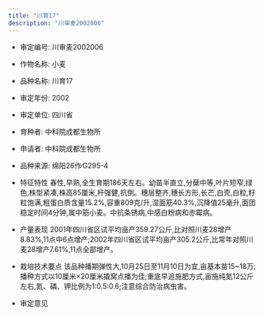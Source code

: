 ```yaml
---
title: "川育17"
description: "川审麦2002006"
---
```

* 审定编号:  川审麦2002006

*  作物名称:  小麦

*  品种名称:  川育17

*  审定年份:  2002

*  审定单位:  四川省

* 育种者:  中科院成都生物所

*  申请者:  中科院成都生物所

*  品种来源:  绵阳26作∕G295-4

*  特征特性
春性,早熟,全生育期186天左右。幼苗半直立,分蘖中等,叶片短窄,绿色,株型紧凑,株高85厘米,杆强健,抗倒。穗层整齐,穗长方形,长芒,白壳,白粒,籽粒饱满,粗蛋白质含量15.2%,容重809克/升,湿面筋40.3%,沉降值25毫升,面团稳定时间4分钟,属中筋小麦。中抗条锈病,中感白粉病和赤霉病。

*  产量表现
2001年四川省区试平均亩产359.27公斤,比对照川麦28增产8.83%,11点中6点增产;2002年四川省区试平均亩产305.2公斤,比常年对照川麦28增产7.61%,11点全部增产。

*  栽培技术要点
该品种播期弹性大,10月25日至11月10日为宜,亩基本苗15~18万;播种方式以10厘米×20厘米撬窝点播为佳;重底早追施肥方式,亩施纯氮12公斤左右,氮、磷、钾比例为1∶0.5∶0.6;注意综合防治病虫害。

*  审定意见


